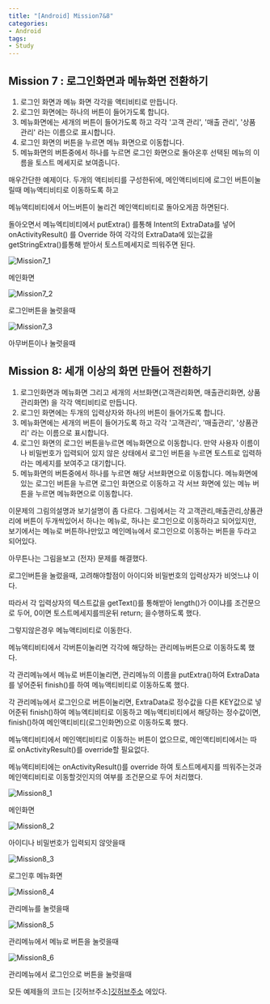 ```yaml
---
title: "[Android] Mission7&8"
categories:
- Android
tags:
- Study
---
```


Mission 7 : 로그인화면과 메뉴화면 전환하기
---

1. 로그인 화면과 메뉴 화면 각각을 액티비티로 만듭니다.
2. 로그인 화면에는 하나의 버튼이 들어가도록 합니다.
3. 메뉴화면에는 세개의 버튼이 들어가도록 하고 각각 '고객 관리', '매출 관리', '상품 관리' 라는 이름으로 표시합니다.
4. 로그인 화면의 버튼을 누르면 메뉴 화면으로 이동합니다.
5. 메뉴화면의 버튼중에서 하나를 누르면 로그인 화면으로 돌아온후 선택된 메뉴의 이름을 토스트 메세지로 보여줍니다.

매우간단한 예제이다.  두개의 액티비티를 구성한뒤에, 메인액티비티에 로그인 버튼이눌릴때 메뉴액티비티로 이동하도록 하고

메뉴액티비티에서 어느버튼이 눌리건 메인액티비티로 돌아오게끔 하면된다.

돌아오면서 메뉴엑티비티에서 putExtra() 를통해 Intent의 ExtraData를 넣어 onActivityResult() 를 Override 하여 각각의 ExtraData에 있는값을 getStringExtra()를통해 받아서 토스트메세지로 띄워주면 된다.

![Mission7_1](/assets/Mission7_1.JPG)

메인화면

![Mission7_2](/assets/Mission7_2.JPG)

로그인버튼을 눌럿을때

![Mission7_3](/assets/Mission7_3.JPG)

아무버튼이나 눌럿을때



Mission 8: 세개 이상의 화면 만들어 전환하기
---

1. 로그인화면과 메뉴화면 그리고 세개의 서브화면(고객관리화면, 매출관리화면, 상품관리화면) 을 각각 액티비티로 만듭니다.
2. 로그인 화면에는 두개의 입력상자와 하나의 버튼이 들어가도록 합니다.
3. 메뉴화면에는 세개의 버튼이 들어가도록 하고 각각 '고객관리', '매출관리', '상품관리' 라는 이름으로 표시합니다.
4. 로그인 화면의 로그인 버튼을누르면 메뉴화면으로 이동합니다. 만약 사용자 이름이나 비밀번호가 입력되어 있지 않은 상태에서 로그인 버튼을 누르면 토스트로 입력하라는 메세지를 보여주고 대기합니다.
5. 메뉴화면의 버튼중에서 하나를 누르면 해당 서브화면으로 이동합니다. 메뉴화면에 있는 로그인 버튼을 누르면 로그인 화면으로 이동하고 각 서브 화면에 있는 메뉴 버튼을 누르면 메뉴화면으로 이동합니다.


이문제의 그림의설명과 보기설명이 좀 다르다. 그림에서는 각 고객관리,매출관리,상품관리에 버튼이 두개씩있어서 하나는 메뉴로, 하나는 로그인으로 이동하라고 되어있지만, 보기에서는 메뉴로 버튼하나만있고 메인메뉴에서 로그인으로 이동하는 버튼을 두라고되어있다.

아무튼나는 그림을보고 (전자) 문제를 해결했다.

로그인버튼을 눌렀을때, 고려해야할점이 아이디와 비밀번호의 입력상자가 비엇느냐 이다.

따라서 각 입력상자의 텍스트값을 getText()를 통해받아 length()가 0이냐를 조건문으로 두어, 0이면 토스트메세지를띄운뒤 return; 을수행하도록 했다.

그렇지않은경우 메뉴액티비티로 이동한다.

메뉴액티비티에서 각버튼이눌리면 각각에 해당하는 관리메뉴버튼으로 이동하도록 했다.

각 관리메뉴에서 메뉴로 버튼이눌리면, 관리메뉴의 이름을 putExtra()하여 ExtraData를 넣어준뒤 finish()를 하여 메뉴액티비티로 이동하도록 했다.

각 관리메뉴에서 로그인으로 버튼이눌리면,  ExtraData로 정수값을 다른 KEY값으로 넣어준뒤 finish()하여 메뉴엑티비티로 이동하고 메뉴액티비티에서 해당하는 정수값이면, finish()하여 메인액티비티(로그인화면)으로 이동하도록 했다.

메뉴액티비티에서 메인액티비티로 이동하는 버튼이 없으므로, 메인액티비티에서는 따로 onActivityResult()를 override할 필요없다.

메뉴액티비티에는 onActivityResult()를 override 하여 토스트메세지를 띄워주는것과 메인액티비티로 이동할것인지의 여부를 조건문으로 두어 처리했다.

![Mission8_1](/assets/Mission8_1.JPG)

메인화면

![Mission8_2](/assets/Mission8_2.JPG)

아이디나 비밀번호가 입력되지 않앗을때

![Mission8_3](/assets/Mission8_3.JPG)

로그인후 메뉴화면

![Mission8_4](/assets/Mission8_4.JPG)

관리메뉴를 눌럿을때

![Mission8_5](/assets/Mission8_5.JPG)

관리메뉴에서 메뉴로 버튼을 눌럿을때

![Mission8_6](/assets/Mission8_6.JPG)

관리메뉴에서 로그인으로 버튼을 눌럿을때


모든 예제들의 코드는 [깃허브주소][깃허브주소](https://github.com/jowunnal/studyAndroid "github link") 에있다.
